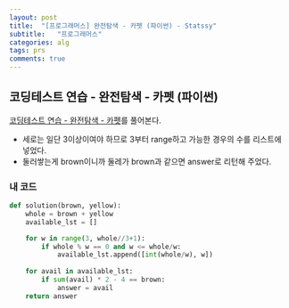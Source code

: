```yaml
---
layout: post
title:  "[프로그래머스] 완전탐색 - 카펫 (파이썬) - Statssy"
subtitle:   "프로그래머스"
categories: alg
tags: prs
comments: true
---
```


## 코딩테스트 연습 - 완전탐색 - 카펫 (파이썬)

[코딩테스트 연습 - 완전탐색 - 카펫](https://programmers.co.kr/learn/courses/30/lessons/42842)를 풀어본다.
  

- 세로는 일단 3이상이여야 하므로 3부터 range하고 가능한 경우의 수를 리스트에 넣었다.
- 둘러쌓는게 brown이니까 둘레가 brown과 같으면 answer로 리턴해 주었다.
  

### 내 코드

```python
def solution(brown, yellow):
    whole = brown + yellow
    available_lst = []

    for w in range(3, whole//3+1):
        if whole % w == 0 and w <= whole/w:
            available_lst.append([int(whole/w), w])
            
    for avail in available_lst:
        if sum(avail) * 2 - 4 == brown:
            answer = avail
    return answer
```
